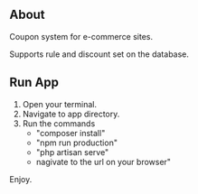 ## About

Coupon system for e-commerce sites.

Supports rule and discount set on the database.
## Run App
1. Open your terminal.
2. Navigate to app directory.
3. Run the commands
   -  "composer install"
   -  "npm run production"
   -  "php artisan serve"
   -  nagivate to the url on your browser"


Enjoy.


